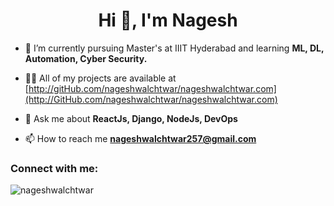 <h1 align="center">Hi 👋, I'm Nagesh</h1>
<!-- <h3 align="center">Full-Stack developer, IoT and tech enthusiast.</h3> -->

- 🌱 I’m currently pursuing Master's at IIIT Hyderabad and learning **ML, DL, Automation, Cyber Security.**

- 👨‍💻 All of my projects are available at [http://gitHub.com/nageshwalchtwar/nageshwalchtwar.com](http://GitHub.com/nageshwalchtwar/nageshwalchtwar.com)

- 💬 Ask me about **ReactJs, Django, NodeJs, DevOps**

- 📫 How to reach me **nageshwalchtwar257@gmail.com**

<h3 align="left">Connect with me:</h3>
<p align="left">
</p>


<p><img align="center" src="https://github-readme-stats.vercel.app/api/top-langs?username=nageshwalchtwar&show_icons=true&locale=en&layout=compact" alt="nageshwalchtwar" /></p>
